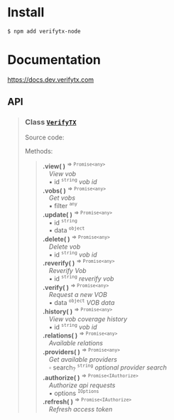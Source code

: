 # Install
```bash
$ npm add verifytx-node
```

# Documentation
https://docs.dev.verifytx.com

## API
>
> <a name="api-VerifyTX"></a>
> ### Class [`VerifyTX`](#api-VerifyTX)
> Source code:  
>  
> Methods:  
> > **.view( )** <sup>&rArr; <code>Promise&lt;any&gt;</code></sup>  
> > &emsp;<em>View vob</em>  
> > &emsp;&#x25aa; id <sup><code>string</code></sup> <em>vob id</em>  
> > **.vobs( )** <sup>&rArr; <code>Promise&lt;any&gt;</code></sup>  
> > &emsp;<em>Get vobs</em>  
> > &emsp;&#x25aa; filter <sup><code>any</code></sup>  
> > **.update( )** <sup>&rArr; <code>Promise&lt;any&gt;</code></sup>  
> > &emsp;&#x25aa; id <sup><code>string</code></sup>  
> > &emsp;&#x25aa; data <sup><code>object</code></sup>  
> > **.delete( )** <sup>&rArr; <code>Promise&lt;any&gt;</code></sup>  
> > &emsp;<em>Delete vob</em>  
> > &emsp;&#x25aa; id <sup><code>string</code></sup> <em>vob id</em>  
> > **.reverify( )** <sup>&rArr; <code>Promise&lt;any&gt;</code></sup>  
> > &emsp;<em>Reverify Vob</em>  
> > &emsp;&#x25aa; id <sup><code>string</code></sup> <em>reverify vob</em>  
> > **.verify( )** <sup>&rArr; <code>Promise&lt;any&gt;</code></sup>  
> > &emsp;<em>Request a new VOB</em>  
> > &emsp;&#x25aa; data <sup><code>object</code></sup> <em>VOB data</em>  
> > **.history( )** <sup>&rArr; <code>Promise&lt;any&gt;</code></sup>  
> > &emsp;<em>View vob coverage history</em>  
> > &emsp;&#x25aa; id <sup><code>string</code></sup> <em>vob id</em>  
> > **.relations( )** <sup>&rArr; <code>Promise&lt;any&gt;</code></sup>  
> > &emsp;<em>Available relations</em>  
> > **.providers( )** <sup>&rArr; <code>Promise&lt;any&gt;</code></sup>  
> > &emsp;<em>Get available providers</em>  
> > &emsp;&#x25ab; search<sub>?</sub> <sup><code>string</code></sup> <em>optional provider search</em>  
> > **.authorize( )** <sup>&rArr; <code>Promise&lt;IAuthorize&gt;</code></sup>  
> > &emsp;<em>Authorize api requests</em>  
> > &emsp;&#x25aa; options <sup><code>IOptions</code></sup>  
> > **.refresh( )** <sup>&rArr; <code>Promise&lt;IAuthorize&gt;</code></sup>  
> > &emsp;<em>Refresh access token</em>  
